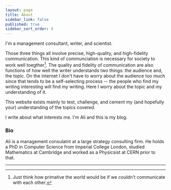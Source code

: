 ```yaml
---
layout: page
title: About
sidebar_link: false
published: true
sidebar_sort_order: 4
---
```



I'm a management consultant, writer, and scientist. 

Those three things all involve precise, high-quality, and high-fidelity communication. This kind of communciation is necessary for society to work well toegther[^1]. The quality and fidelity of communication are also functions of how well the writer understands two things: the audience and, the topic. On the internet I don't have to worry about the audience too much since that tends to be a self-selecting process -- the people who find my writing interesting will find my writing. Here I worry about the topic and my understanding of it. 

This website exists mainly to test, challenge, and cement my (and hopefully your) understanding of the topics covered. 

I write about what interests me. I'm Ali and this is my blog. 

### Bio
Ali is a management consulatnt at a large strategy consulting firm. He holds a PhD in Computer Science from Imperial College London, studied Mathematics at Cambridge and worked as a Physicsist at CERN prior to that.  


---------------
[^1]: Just think how primative the world would be if we couldn't communicate with each other.